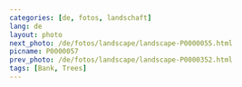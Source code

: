 ```yaml
---
categories: [de, fotos, landschaft]
lang: de
layout: photo
next_photo: /de/fotos/landscape/landscape-P0000055.html
picname: P0000057
prev_photo: /de/fotos/landscape/landscape-P0000352.html
tags: [Bank, Trees]
---
```

